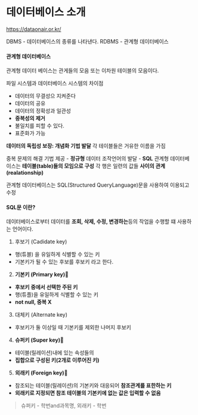 # 데이터베이스 소개

https://dataonair.or.kr/

DBMS - 데이터베이스의 종류를 나타낸다.
RDBMS - 관계형 데이터베이스

#### 관계형 데이터베이스

관계형 데이터 베이스는 관게들의 모음 또는 이차원 테이블의 모음이다.

파일 시스템과 데이터베이스 시스템의 차이점

- 데이터의 무결성으 지켜준다
- 데이터의 공유
- 데이터의 정확성과 일관성
- **중복성의 제거**
- 불일치를 피할 수 있다.
- 표준화가 가능

**데이터의 독립성 보장: 개념화 기법 발달**
각 테이블들은 거유한 이름을 가짐

중복 문제의 해결 기법 제공 - **정규형**
데이터 조작언어의 발달 - **SQL**
관계형 데이터베이스는 **테이블(table)들의 모임으로 구성**
각 행은 일련의 값들 **사이의 관계(realationship)**

관계형 데이터베이스는 SQL(Structured QueryLanguage)문을 사용하여 이용되고 수정

#### SQL문 이란?

데이터베이스로부터 데이터를 **조회, 삭제, 수정, 변경하는**등의 작업을 수행할 떄 사용하는 언어이다.

1. 후보기 (Cadidate key)

- 행(튜블) 을 유일하게 식별할 수 있는 키
- 기본키가 될 수 있는 후보를 후보키 라고 한다.

2. **기본키 (Primary key)**🤔

- **후보키 중에서 선택한 주된 키**
- 행(튜플)을 유일하게 식별할 수 있는 키
- **not null, 중복 X**

3. 대체키 (Alternate key)

- 후보키가 둘 이상일 때 기본키를 제외한 나머지 후보키

4. **슈퍼키 (Super key)**🤔

- 테이블(릴레이션)내에 있는 속성들의
- **집합으로 구성된 키(2개로 이루어진 키)**

5. **외래키 (Foreign key)**🤔

- 참조되는 테이블(릴레이션)의 기본키와 대응되어 **참조관계를 표한하는 키**
- **외래키로 지정되면 참조 테이블의 기본키에 없는 값은 입력할 수 없음**

> 슈퍼키 - 학번and과목명, 외래키 - 학번


